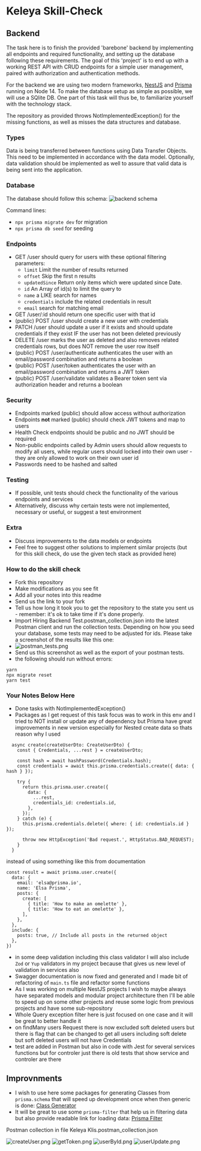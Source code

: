 # Keleya Skill-Check

## Backend

The task here is to finish the provided 'barebone' backend by implementing all endpoints and required functionality, and setting up the database following these requirements. The goal of this 'project' is to end up with a working REST API with CRUD endpoints for a simple user management, paired with authorization and authentication methods.

For the backend we are using two modern frameworks, [NestJS](https://docs.nestjs.com/) and [Prisma](https://www.prisma.io/docs/getting-started) running on Node 14. To make the database setup as simple as possible, we will use a SQlite DB. One part of this task will thus be, to familiarize yourself with the technology stack.

The repository as provided throws NotImplementedException() for the missing functions, as well as misses the data structures and database.

### Types

Data is being transferred between functions using Data Transfer Objects. This need to be implemented in accordance with the data model. Optionally, data validation should be implemented as well to assure that valid data is being sent into the application.

### Database

The database should follow this schema:
![backend schema](backend_schema.png)

Command lines:

- `npx prisma migrate dev` for migration
- `npx prisma db seed` for seeding

### Endpoints

- GET /user should query for users with these optional filtering parameters:
  - `limit` Limit the number of results returned
  - `offset` Skip the first n results
  - `updatedSince` Return only items which were updated since Date.
  - `id` An Array of id(s) to limit the query to
  - `name` a LIKE search for names
  - `credentials` include the related credentials in result
  - `email` search for matching email
- GET /user/:id should return one specific user with that id
- (public) POST /user should create a new user with credentials
- PATCH /user should update a user if it exists and should update credentials if they exist IF the user has not been deleted previously
- DELETE /user marks the user as deleted and also removes related credentials rows, but does NOT remove the user row itself
- (public) POST /user/authenticate authenticates the user with an email/password combination and returns a boolean
- (public) POST /user/token authenticates the user with an email/password combination and returns a JWT token
- (public) POST /user/validate validates a Bearer token sent via authorization header and returns a boolean

### Security

- Endpoints marked (public) should allow access without authorization
- Endpoints **not** marked (public) should check JWT tokens and map to users
- Health Check endpoints should be public and no JWT should be required
- Non-public endpoints called by Admin users should allow requests to modify all users, while regular users should locked into their own user - they are only allowed to work on their own user id
- Passwords need to be hashed and salted

### Testing

- If possible, unit tests should check the functionality of the various endpoints and services
- Alternatively, discuss why certain tests were not implemented, necessary or useful, or suggest a test environment

### Extra

- Discuss improvements to the data models or endpoints
- Feel free to suggest other solutions to implement similar projects (but for this skill check, do use the given tech stack as provided here)

### How to do the skill check

- Fork this repository
- Make modifications as you see fit
- Add all your notes into this readme
- Send us the link to your fork
- Tell us how long it took you to get the repository to the state you sent us - remember: it's ok to take time if it's done properly.
- Import Hiring Backend Test.postman_collection.json into the latest Postman client and run the collection tests. Depending on how you seed your database, some tests may need to be adjusted for ids. Please take a screenshot of the results like this one:
- ![postman_tests.png](postman_tests.png)
- Send us this screenshot as well as the export of your postman tests.
- the following should run without errors:
```
yarn
npx migrate reset
yarn test
```

### Your Notes Below Here

- Done tasks with NotImplementedException()
- Packages as I get request of this task focus was to work in this env and I tried to NOT install or update any of dependency but Prisma have great improvements in new version especially for Nested create data so thats reason why I used 
```
  async create(createUserDto: CreateUserDto) {
    const { Credentials, ...rest } = createUserDto;

    const hash = await hashPassword(Credentials.hash);
    const credentials = await this.prisma.credentials.create({ data: { hash } });

    try {
      return this.prisma.user.create({
        data: {
          ...rest,
          credentials_id: credentials.id,
        },
      });
    } catch (e) {
      this.prisma.credentials.delete({ where: { id: credentials.id } });

      throw new HttpException('Bad request.', HttpStatus.BAD_REQUEST);
    }
  }
```
instead of using something like this from documentation
```
const result = await prisma.user.create({
  data: {
    email: 'elsa@prisma.io',
    name: 'Elsa Prisma',
    posts: {
      create: [
        { title: 'How to make an omelette' },
        { title: 'How to eat an omelette' },
      ],
    },
  },
  include: {
    posts: true, // Include all posts in the returned object
  },
})
```
- in some deep validation including this class validator I will also include `Zod` or `Yup` validators in my project because that gives us new level of validation in services also
- Swagger documentation is now fixed and generated and I made bit of refactoring of `main.ts` file and refactor some functions
- As I was working on multiple NestJS projects I wish to maybe always have separated models and modular project architecture then I'll be able to speed up on some other projects and reuse some logic from previous projects and have some sub-repository
- Whole Query exception filter here is just focused on one case and it will be great to better handle it
- on findMany users Request there is now excluded soft deleted users but there is flag that can be changed to get all users including soft delete but soft deleted users will not have Credentials
- test are added in Postman but also in code with Jest for several services functions but for controler just there is old tests that show service and controler are there

## Improvnments

- I wish to use here some packages for generating Classes from `prisma.schema` that will speed up development once when then generic is done: [Class Generator]("https://www.npmjs.com/package/prisma-class-generator")
- It will be great to use some `prisma-filter` that help us in filtering data but also provide readable link for loading data: [Prisma Filter]("https://github.com/chax-at/prisma-filter")

Postman collection in file Keleya Klis.postman_collection.json

 ![createUser.png](/postman_test_picture/createUser.png)
 ![getToken.png](/postman_test_picture/getToken.png)
 ![userById.png](/postman_test_picture/userById.png)
 ![userUpdate.png](/postman_test_picture/userUpdate.png)
